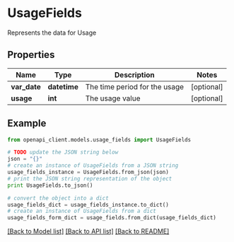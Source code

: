 # UsageFields

Represents the data for Usage

## Properties
Name | Type | Description | Notes
------------ | ------------- | ------------- | -------------
**var_date** | **datetime** | The time period for the usage | [optional] 
**usage** | **int** | The usage value | [optional] 

## Example

```python
from openapi_client.models.usage_fields import UsageFields

# TODO update the JSON string below
json = "{}"
# create an instance of UsageFields from a JSON string
usage_fields_instance = UsageFields.from_json(json)
# print the JSON string representation of the object
print UsageFields.to_json()

# convert the object into a dict
usage_fields_dict = usage_fields_instance.to_dict()
# create an instance of UsageFields from a dict
usage_fields_form_dict = usage_fields.from_dict(usage_fields_dict)
```
[[Back to Model list]](../README.md#documentation-for-models) [[Back to API list]](../README.md#documentation-for-api-endpoints) [[Back to README]](../README.md)


